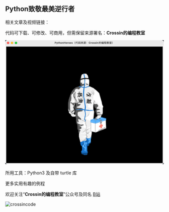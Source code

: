 ## Python致敬最美逆行者

相关文章及视频链接：



代码可下载、可修改、可商用，但需保留来源署名：**Crossin的编程教室**

![](效果图.png)

所用工具：Python3 及自带 turtle 库

更多实用有趣的例程

欢迎关注“**Crossin的编程教室**”公众号及同名 [B站](https://space.bilibili.com/17095888)

![crossincode](../crossin-logo.png)

